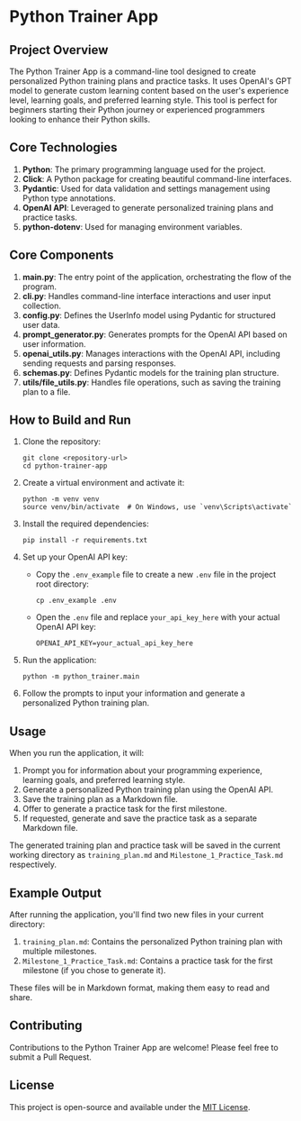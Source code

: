 # Python Trainer App

## Project Overview

The Python Trainer App is a command-line tool designed to create personalized Python training plans and practice tasks. It uses OpenAI's GPT model to generate custom learning content based on the user's experience level, learning goals, and preferred learning style. This tool is perfect for beginners starting their Python journey or experienced programmers looking to enhance their Python skills.

## Core Technologies

1. **Python**: The primary programming language used for the project.
2. **Click**: A Python package for creating beautiful command-line interfaces.
3. **Pydantic**: Used for data validation and settings management using Python type annotations.
4. **OpenAI API**: Leveraged to generate personalized training plans and practice tasks.
5. **python-dotenv**: Used for managing environment variables.

## Core Components

1. **main.py**: The entry point of the application, orchestrating the flow of the program.
2. **cli.py**: Handles command-line interface interactions and user input collection.
3. **config.py**: Defines the UserInfo model using Pydantic for structured user data.
4. **prompt_generator.py**: Generates prompts for the OpenAI API based on user information.
5. **openai_utils.py**: Manages interactions with the OpenAI API, including sending requests and parsing responses.
6. **schemas.py**: Defines Pydantic models for the training plan structure.
7. **utils/file_utils.py**: Handles file operations, such as saving the training plan to a file.

## How to Build and Run

1. Clone the repository:
   ```
   git clone <repository-url>
   cd python-trainer-app
   ```

2. Create a virtual environment and activate it:
   ```
   python -m venv venv
   source venv/bin/activate  # On Windows, use `venv\Scripts\activate`
   ```

3. Install the required dependencies:
   ```
   pip install -r requirements.txt
   ```

4. Set up your OpenAI API key:
   - Copy the `.env_example` file to create a new `.env` file in the project root directory:
     ```
     cp .env_example .env
     ```
   - Open the `.env` file and replace `your_api_key_here` with your actual OpenAI API key:
     ```
     OPENAI_API_KEY=your_actual_api_key_here
     ```

5. Run the application:
   ```
   python -m python_trainer.main
   ```

6. Follow the prompts to input your information and generate a personalized Python training plan.

## Usage

When you run the application, it will:
1. Prompt you for information about your programming experience, learning goals, and preferred learning style.
2. Generate a personalized Python training plan using the OpenAI API.
3. Save the training plan as a Markdown file.
4. Offer to generate a practice task for the first milestone.
5. If requested, generate and save the practice task as a separate Markdown file.

The generated training plan and practice task will be saved in the current working directory as `training_plan.md` and `Milestone_1_Practice_Task.md` respectively.

## Example Output

After running the application, you'll find two new files in your current directory:

1. `training_plan.md`: Contains the personalized Python training plan with multiple milestones.
2. `Milestone_1_Practice_Task.md`: Contains a practice task for the first milestone (if you chose to generate it).

These files will be in Markdown format, making them easy to read and share.

## Contributing

Contributions to the Python Trainer App are welcome! Please feel free to submit a Pull Request.

## License

This project is open-source and available under the [MIT License](LICENSE).
